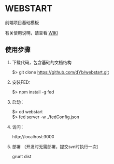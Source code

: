 WEBSTART
========
前端项目基础模板

有关使用说明，请查看 [WIKI](https://github.com/changyou/webstart/wiki)

## 使用步骤

1. 下载代码，包含基础的文档结构
  
	$> git clone https://github.com/dYb/webstart.git

2. 安装FED:

	$> npm install -g fed

3. 启动：

	$> cd webstart  
	$> fed server -w ./fedConfig.json

4. 访问：

	http://localhost:3000

5. 部署 （开发时无需部署，提交svn时执行一次）
	
	grunt dist

